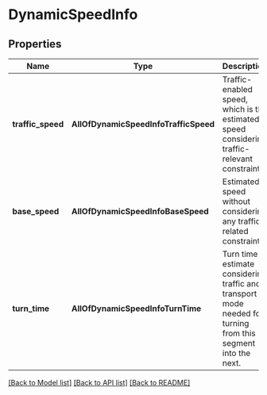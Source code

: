 # DynamicSpeedInfo

## Properties
Name | Type | Description | Notes
------------ | ------------- | ------------- | -------------
**traffic_speed** | **AllOfDynamicSpeedInfoTrafficSpeed** | Traffic-enabled speed, which is the estimated speed considering traffic-relevant constraints.  | 
**base_speed** | **AllOfDynamicSpeedInfoBaseSpeed** | Estimated speed without considering any traffic-related constraints. | 
**turn_time** | **AllOfDynamicSpeedInfoTurnTime** | Turn time estimate considering traffic and transport mode needed for turning from this segment into the next.  | 

[[Back to Model list]](../README.md#documentation-for-models) [[Back to API list]](../README.md#documentation-for-api-endpoints) [[Back to README]](../README.md)

